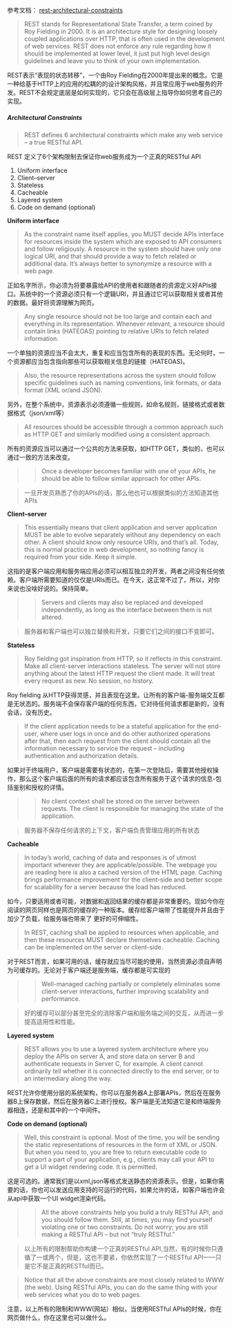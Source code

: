 参考文档： [rest-architectural-constraints](https://restfulapi.net/rest-architectural-constraints/)

>REST stands for Representational State Transfer, a term coined by Roy Fielding in 2000. It is an architecture style for designing loosely coupled applications over HTTP, that is often used in the development of web services. REST does not enforce any rule regarding how it should be implemented at lower level, it just put high level design guidelines and leave you to think of your own implementation.

REST表示“表现的状态转移”，一个由Roy Fielding在2000年提出来的概念。它是一种给基于HTTP上的应用的松耦的的设计架构风格，并且常应用于web服务的开发。REST不会规定底层是如何实现的，它只会在高级层上指导你如何思考自己的实现。

##### Architectural Constraints
>REST defines 6 architectural constraints which make any web service – a true RESTful API.

REST 定义了6个架构限制去保证你web服务成为一个正真的RESTful API

1. Uniform interface
2. Client–server
3. Stateless
4. Cacheable
5. Layered system
6. Code on demand (optional)

**Uniform interface**
>As the constraint name itself applies, you MUST decide APIs interface for resources inside the system which are exposed to API consumers and follow religiously. A resource in the system should have only one logical URI, and that should provide a way to fetch related or additional data. It’s always better to synonymize a resource with a web page.

正如名字所示，你必须为将要暴露给API的使用者和跟随者的资源定义好APIs接口。系统中的一个资源必须只有一个逻辑URI，并且通过它可以获取相关或者其他的数据。最好将资源理解为网页。
>Any single resource should not be too large and contain each and everything in its representation. Whenever relevant, a resource should contain links (HATEOAS) pointing to relative URIs to fetch related information.

一个单独的资源应当不会太大，重复和应当包含所有的表现的东西。无论何时，一个资源都应当包含指向那些可以获取相关信息的链接（HATEOAS)。
>Also, the resource representations across the system should follow specific guidelines such as naming conventions, link formats, or data format (XML or/and JSON).

另外，在整个系统中，资源表示必须遵循一些规则，如命名规则，链接格式或者数据格式（json/xml等）
>All resources should be accessible through a common approach such as HTTP GET and similarly modified using a consistent approach.

所有的资源应当可以通过一个公共的方法来获取，如HTTP GET，类似的，也可以通过一致的方法来改变。

>>Once a developer becomes familiar with one of your APIs, he should be able to follow similar approach for other APIs.

>一旦开发员熟悉了你的APIs的话，那么他也可以根据类似的方法知道其他APIs

**Client–server**
>This essentially means that client application and server application MUST be able to evolve separately without any dependency on each other. A client should know only resource URIs, and that’s all. Today, this is normal practice in web development, so nothing fancy is required from your side. Keep it simple.

这指的是客户端应用和服务端应用必须可以相互独立的开发，两者之间没有任何依赖。客户端所需要知道的仅仅是URIs而已。在今天，这正常不过了，所以，对你来说也没啥好说的。保持简单。

>>Servers and clients may also be replaced and developed independently, as long as the interface between them is not altered.

>服务器和客户端也可以独立替换和开发，只要它们之间的接口不变即可。

**Stateless**
>Roy fielding got inspiration from HTTP, so it reflects in this constraint. Make all client-server interactions stateless. The server will not store anything about the latest HTTP request the client made. It will treat every request as new. No session, no history.

Roy fielding 从HTTP获得灵感，并且表现在这里。让所有的客户端-服务端交互都是无状态的。服务端不会保存客户端的任何东西，它对待任何请求都是新的，没有会话，没有历史。
>If the client application needs to be a stateful application for the end-user, where user logs in once and do other authorized operations after that, then each request from the client should contain all the information necessary to service the request – including authentication and authorization details.

如果对于终端用户，客户端是需要有状态的，在第一次登陆后，需要其他授权操作，那么这个客户端后面的所有的请求都应该包含所有服务于这个请求的信息-包括鉴别和授权的详情。
>>No client context shall be stored on the server between requests. The client is responsible for managing the state of the application.

>服务器不保存任何请求的上下文，客户端负责管理应用的所有状态

**Cacheable**
>In today’s world, caching of data and responses is of utmost important wherever they are applicable/possible. The webpage you are reading here is also a cached version of the HTML page. Caching brings performance improvement for the client-side and better scope for scalability for a server because the load has reduced.

如今，只要适用或者可能，对数据和返回结果的缓存都是非常重要的。现如今你在阅读的网页同样也是网页的缓存的一种版本。缓存给客户端带了性能提升并且由于加少了负载，给服务端也带来了
更好的可伸缩性。
>In REST, caching shall be applied to resources when applicable, and then these resources MUST declare themselves cacheable. Caching can be implemented on the server or client-side.

对于REST而言，如果可用的话，缓存就应当尽可能的使用，当然资源必须自声明为可缓存的。无论对于客户端还是服务端，缓存都是可实现的
>>Well-managed caching partially or completely eliminates some client-server interactions, further improving scalability and performance.

>好的缓存可以部分甚至完全的消除客户端和服务端之间的交互，从而进一步提高适用性和性能。

**Layered system**
>REST allows you to use a layered system architecture where you deploy the APIs on server A, and store data on server B and authenticate requests in Server C, for example. A client cannot ordinarily tell whether it is connected directly to the end server, or to an intermediary along the way.

REST允许你使用分层的系统架构，你可以在服务器A上部署APIs，然后在在服务器B上保存数据，然后在服务器C上进行授权。客户端是无法知道它是和终端服务器相连，还是和其中的一个中间件。

**Code on demand (optional)**
>Well, this constraint is optional. Most of the time, you will be sending the static representations of resources in the form of XML or JSON. But when you need to, you are free to return executable code to support a part of your application, e.g., clients may call your API to get a UI widget rendering code. It is permitted.

这是可选的。通常我们是以xml,json等格式发送静态的资源表示。但是，如果你需要的话，你也可以发送应用支持的可运行的代码，如果允许的话，如客户端也许会从api中获取一个UI widget渲染代码。

>>All the above constraints help you build a truly RESTful API, and you should follow them. Still, at times, you may find yourself violating one or two constraints. Do not worry; you are still making a RESTful API – but not “truly RESTful.”

> 以上所有的限制帮助你构建一个正真的RESTful API,当然，有的时候你只遵循了一或两个，但是，这也不要紧，你依然实现了一个RESTful API——只是它不是正真的RESTful而已。

>Notice that all the above constraints are most closely related to WWW (the web). Using RESTful APIs, you can do the same thing with your web services what you do to web pages.

注意，以上所有的限制和WWW(网站）相似，当使用RESTful APIs的时候，你在网页做什么，你在这里也可以做什么。

